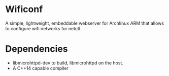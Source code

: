 # Wificonf

A simple, lightweight, embeddable webserver for Archlinux ARM that allows to
configure wifi networks for netctl.

# Dependencies

* libmicrohttpd-dev to build, libmicrohttpd on the host.
* A C++14 capable compiler
